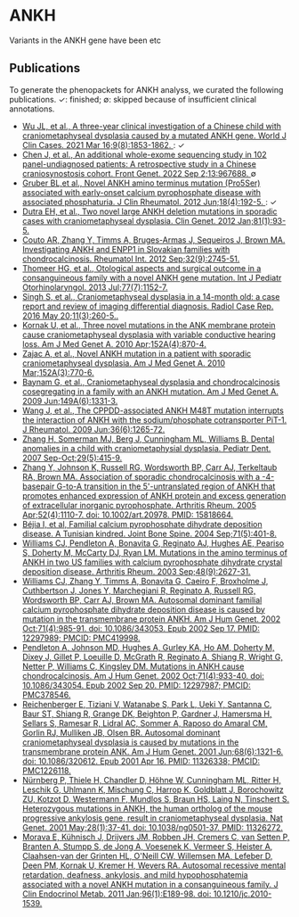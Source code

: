 # ANKH

Variants in the ANKH gene have been etc


## Publications
To generate the phenopackets for ANKH analyss, we curated the following publications.  &#x2713;: finished; &empty;: skipped because of insufficient clinical annotations.


* [Wu JL, et al., A three-year clinical investigation of a Chinese child with craniometaphyseal dysplasia caused by a mutated ANKH gene. World J Clin Cases. 2021 Mar 16;9(8):1853-1862. ](https://pubmed.ncbi.nlm.nih.gov/33748234/): &#x2713;
* [Chen J, et al., An additional whole-exome sequencing study in 102 panel-undiagnosed patients: A retrospective study in a Chinese craniosynostosis cohort. Front Genet. 2022 Sep 2;13:967688. ](https://pubmed.ncbi.nlm.nih.gov/36118902/) &empty;
* [Gruber BL,et al., Novel ANKH amino terminus mutation (Pro5Ser) associated with early-onset calcium pyrophosphate disease with associated phosphaturia. J Clin Rheumatol. 2012 Jun;18(4):192-5. ](https://pubmed.ncbi.nlm.nih.gov/22647861/): &#x2713;
* [Dutra EH, et al., Two novel large ANKH deletion mutations in sporadic cases with craniometaphyseal dysplasia. Clin Genet. 2012 Jan;81(1):93-5.](https://pubmed.ncbi.nlm.nih.gov/22150416/)
* [Couto AR, Zhang Y, Timms A, Bruges-Armas J, Sequeiros J, Brown MA. Investigating ANKH and ENPP1 in Slovakian families with chondrocalcinosis. Rheumatol Int. 2012 Sep;32(9):2745-51. ](https://pubmed.ncbi.nlm.nih.gov/21811784/)
* [Thomeer HG, et al., Otological aspects and surgical outcome in a consanguineous family with a novel ANKH gene mutation. Int J Pediatr Otorhinolaryngol. 2013 Jul;77(7):1152-7.](https://pubmed.ncbi.nlm.nih.gov/23726953/)
* [Singh S, et al., Craniometaphyseal dysplasia in a 14-month old: a case report and review of imaging differential diagnosis. Radiol Case Rep. 2016 May 20;11(3):260-5..](https://pubmed.ncbi.nlm.nih.gov/27594963/)
* [Kornak U, et al., Three novel mutations in the ANK membrane protein cause craniometaphyseal dysplasia with variable conductive hearing loss. Am J Med Genet A. 2010 Apr;152A(4):870-4. ](https://pubmed.ncbi.nlm.nih.gov/20358596/)
* [Zajac A, et al., Novel ANKH mutation in a patient with sporadic craniometaphyseal dysplasia. Am J Med Genet A. 2010 Mar;152A(3):770-6. ](https://pubmed.ncbi.nlm.nih.gov/20186813/)
* [Baynam G, et al., Craniometaphyseal dysplasia and chondrocalcinosis cosegregating in a family with an ANKH mutation. Am J Med Genet A. 2009 Jun;149A(6):1331-3.](https://pubmed.ncbi.nlm.nih.gov/19449425/)
* [Wang J, et al., The CPPDD-associated ANKH M48T mutation interrupts the interaction of ANKH with the sodium/phosphate cotransporter PiT-1. J Rheumatol. 2009 Jun;36(6):1265-72.](https://pubmed.ncbi.nlm.nih.gov/19369455/)
* [Zhang H, Somerman MJ, Berg J, Cunningham ML, Williams B. Dental anomalies in a child with craniometaphysial dysplasia. Pediatr Dent. 2007 Sep-Oct;29(5):415-9.](https://pubmed.ncbi.nlm.nih.gov/18027777/)
* [Zhang Y, Johnson K, Russell RG, Wordsworth BP, Carr AJ, Terkeltaub RA, Brown MA. Association of sporadic chondrocalcinosis with a -4-basepair G-to-A transition in the 5'-untranslated region of ANKH that promotes enhanced expression of ANKH protein and excess generation of extracellular inorganic pyrophosphate. Arthritis Rheum. 2005 Apr;52(4):1110-7. doi: 10.1002/art.20978. PMID: 15818664.](https://pubmed.ncbi.nlm.nih.gov/15818664/)
* [Béjia I, et al, Familial calcium pyrophosphate dihydrate deposition disease. A Tunisian kindred. Joint Bone Spine. 2004 Sep;71(5):401-8.](https://pubmed.ncbi.nlm.nih.gov/15474392/)
* [Williams CJ, Pendleton A, Bonavita G, Reginato AJ, Hughes AE, Peariso S, Doherty M, McCarty DJ, Ryan LM. Mutations in the amino terminus of ANKH in two US families with calcium pyrophosphate dihydrate crystal deposition disease. Arthritis Rheum. 2003 Sep;48(9):2627-31. ](https://pubmed.ncbi.nlm.nih.gov/13130483/)
* [Williams CJ, Zhang Y, Timms A, Bonavita G, Caeiro F, Broxholme J, Cuthbertson J, Jones Y, Marchegiani R, Reginato A, Russell RG, Wordsworth BP, Carr AJ, Brown MA. Autosomal dominant familial calcium pyrophosphate dihydrate deposition disease is caused by mutation in the transmembrane protein ANKH. Am J Hum Genet. 2002 Oct;71(4):985-91. doi: 10.1086/343053. Epub 2002 Sep 17. PMID: 12297989; PMCID: PMC419998.](https://pubmed.ncbi.nlm.nih.gov/12297989/)
* [Pendleton A, Johnson MD, Hughes A, Gurley KA, Ho AM, Doherty M, Dixey J, Gillet P, Loeuille D, McGrath R, Reginato A, Shiang R, Wright G, Netter P, Williams C, Kingsley DM. Mutations in ANKH cause chondrocalcinosis. Am J Hum Genet. 2002 Oct;71(4):933-40. doi: 10.1086/343054. Epub 2002 Sep 20. PMID: 12297987; PMCID: PMC378546.](https://pubmed.ncbi.nlm.nih.gov/12297987/)
* [Reichenberger E, Tiziani V, Watanabe S, Park L, Ueki Y, Santanna C, Baur ST, Shiang R, Grange DK, Beighton P, Gardner J, Hamersma H, Sellars S, Ramesar R, Lidral AC, Sommer A, Raposo do Amaral CM, Gorlin RJ, Mulliken JB, Olsen BR. Autosomal dominant craniometaphyseal dysplasia is caused by mutations in the transmembrane protein ANK. Am J Hum Genet. 2001 Jun;68(6):1321-6. doi: 10.1086/320612. Epub 2001 Apr 16. PMID: 11326338; PMCID: PMC1226118.](https://pubmed.ncbi.nlm.nih.gov/11326338/)
* [Nürnberg P, Thiele H, Chandler D, Höhne W, Cunningham ML, Ritter H, Leschik G, Uhlmann K, Mischung C, Harrop K, Goldblatt J, Borochowitz ZU, Kotzot D, Westermann F, Mundlos S, Braun HS, Laing N, Tinschert S. Heterozygous mutations in ANKH, the human ortholog of the mouse progressive ankylosis gene, result in craniometaphyseal dysplasia. Nat Genet. 2001 May;28(1):37-41. doi: 10.1038/ng0501-37. PMID: 11326272.](https://pubmed.ncbi.nlm.nih.gov/11326272/)
* [Morava E, Kühnisch J, Drijvers JM, Robben JH, Cremers C, van Setten P, Branten A, Stumpp S, de Jong A, Voesenek K, Vermeer S, Heister A, Claahsen-van der Grinten HL, O'Neill CW, Willemsen MA, Lefeber D, Deen PM, Kornak U, Kremer H, Wevers RA. Autosomal recessive mental retardation, deafness, ankylosis, and mild hypophosphatemia associated with a novel ANKH mutation in a consanguineous family. J Clin Endocrinol Metab. 2011 Jan;96(1):E189-98. doi: 10.1210/jc.2010-1539. ](https://pubmed.ncbi.nlm.nih.gov/20943778/)